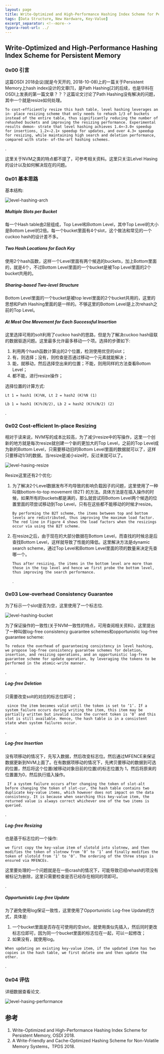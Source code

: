 ```yaml
---
layout: page
title: Write-Optimized and High-Performance Hashing Index Scheme for Persistent Memory
tags: [Data Structure, New Hardware, Key-Value]
excerpt_separator: <!--more-->
typora-root-url: ../
---
```




## Write-Optimized and High-Performance Hashing Index Scheme for Persistent Memory 



### 0x00 引言

  这篇OSDI 2018会议(就是今天开的, 2018-10-08)上的一篇关于Persistent Memory上hash index设计的文章[1]，是Path Hashing[2]的后续，也是华科在OSDI上发表的第一篇文章？？？这篇论文讨论了Path Hashing没有解决的问题，其中一个就是resize如何处理。

```
To cost-efficiently resize this hash table, level hashing leverages an in- place resizing scheme that only needs to rehash 1/3 of buckets instead of the entire table, thus significantly reducing the number of rehashed buckets and improving the resizing performance. Experimental results demon- strate that level hashing achieves 1.4×−3.0× speedup for insertions, 1.2×−2.1× speedup for updates, and over 4.3× speedup for resizing, while maintaining high search and deletion performance, compared with state- of-the-art hashing schemes.
```

 .

这里关于NVM之类的特点都不提了，可参考相关资料。这里只关注Lelvel Hasing的设计以及如何解决现在的问题。

>

### 0x01 基本思路

基本结构:

![level-hashing-arch](/assets/img/level-hashing-arch.png)

##### Multiple Slots per Bucket 

  每一个Hash table由2层组成，Top Level和Bottom Level，其中Top Level的大小是Bottom Level的2倍。每一个bucket里面有4个slot，这个做法和常见的一个cuckoo hash的设计差不多。



#####  Two Hash Locations for Each Key 

   使用2个hash函数，这样一个Level里面有两个候选的buckets，加上Bottom里面的，就是4个，不过Bottom Level里面的一个bucket是被Top Level里面的2个bucket共用的。



##### Sharing-based Two-level Structure 

 Bottom Level里面的一个bucket是被top level里面的2个bucket共用的，这里的思想和Path Hashing里面的是一样的。不够这里的Bottom Level是上次rehash之前的Top Level。



##### At Most One Movement for Each Successful Insertion 

 这里选择可用的solt利用了cuckoo hash的思路，但是为了解决cuckoo hash级联的数据驱逐问题。这里最多允许最多移动一个项。选择的步骤如下:

1.  利用两个hash函数计算出的2个位置，检测使用优空的slot；
2. 有，则选择；没有，则检查是否通过移动一个元素就能解决；
3. 能，就移动，然后选择空出来的位置；不能，则用同样的方法查看Bottom Level；
4. 都不能，进行resize操作；

选择位置的计算方式:

```
Lt 1 = hash1 (K)%N, Lt 2 = hash2 (K)%N (1) 

Lb 1 = hash1 (K)%(N/2), Lb 2 = hash2 (K)%(N/2) (2)
```

.

>

### 0x02  Cost-efficient In-place Resizing 

  相对于读来说，NVM写的成本比较高，为了减少resize中的写操作，这里一个创新的地方就是每次resize就创建一个新的更加大的Top Level，之前的Top Level成为新的Bottom Level，只需要移动旧的Bottom Level里面的数据就可以了，这样只要移动1/3的数据。当resize是减小size时，反过来就可以了。

![level-hasing-resize](/assets/img/level-hasing-resize.png)

 Resize这里还有2个优化:

1. 为了解决2个Level数据发布不均导致的影响负载因子的问题，这里使用了一种叫做bottom-to-top movement (B2T) 的方法。具体方法是在插入操作的时候，如果所有的buckets都是满的，那么就尝试将Bottom Level两个候选的位置里面的项尝试移动到Top Level，只有在这些都不能移动的时候才resize。

   ```
   By performing the B2T scheme, the items between top and bottom levels are redistributed, thus improving the maximum load factor. The red line in Figure 4 shows the load factors when the resizings occur via using the B2T scheme. 
   ```

2. 在resize之后，由于现在的大部分数据在Bottom Level，而查找的时候总是后查找Bottom Level，这样就导致了性能的降低。这里解决方法是dynamic search scheme，通过Top Level和Bottom Level里面的项的数量来决定先查哪一个。

   ```
   Thus after resizing, the items in the bottom level are more than those in the top level and hence we first probe the bottom level, thus improving the search performance. 
   ```

   .

   >

### 0x03 Low-overhead Consistency Guarantee 

   为了标示一个slot是否为空，这里使用了一个标志位.

![level-hashing-bucket](/assets/img/level-hashing-bucket.png)



 为了保证操作的一致性(关于NVM一致性的特点，可用查阅相关资料)，这里提出了一种叫做log-free consistency guarantee schemes和opportunistic log-free guarantee scheme:

```
To reduce the overhead of guaranteeing consistency in level hashing, we propose log-free consistency guarantee schemes for deletion, insertion, and resizing operations, and an opportunistic log-free guarantee scheme for update operation, by leveraging the tokens to be performed in the atomic-write manner.
```

.

#####  Log-free Deletion 

  只需要改变solt的对应的标志位即可；

```
 since the item becomes valid until the token is set to ‘1’. If a system failure occurs during writing the item, this item may be partially written but invalid since the current token is ‘0’ and this slot is still available. Hence, the hash table is in a consistent state when system failures occur.
```

.

#####  Log-free Insertion 

  没有项移动的情况下，先写入数据，然后改变标志位。然后通过MFENCE来保证数据更新到NVM上面了。在有数据项移动的情况下，先拷贝要移动的数据到可选的位置，然后将这个位置(被移动对象目前的位置)的标志位置为 1，然后将原来的位置置为0，然后执行插入操作。

```
 If a system failure occurs after changing the token of slot-alt before changing the token of slot-cur, the hash table contains two duplicate key-value items, which however does not impact on the data consistency. It is because when searching this key-value item, the returned value is always correct whichever one of the two items is queried.
```

.

##### Log-free Resizing 

 也是基于标志位的一个操作:

```
we first copy the key-value item of slotold into slotnew, and then modifies the token of slotnew from ‘0’ to ‘1’ and finally modifies the token of slotold from ‘1’ to ‘0’. The ordering of the three steps is ensured via MFENCEs. 
```

 这里要处理的一个问题就是在一些crash的情况下，可能导致已经rehash的项没有被标记为删除，这里只需要检查是否已经存在相同的项即可。

.

##### Opportunistic Log-free Update 

  为了避免使用log保证一致性，这里使用了Opportunistic Log-free Update的方式，具体是:

1. 一个bucket里面是否存在可使用的空slot，就使用类似先插入，然后同时更改标志位即可，因为同一个bucket里面的标志位在一起，可以一起修改；
2. 如果没有，就使用log。

```
When updating an existing key-value item, if the updated item has two copies in the hash table, we first delete one and then update the other.
```

.

>

### 0x04 评估

详细数据查看论文.

![level-hasing-performance](/assets/img/level-hasing-performance.png)

>

## 参考

1. Write-Optimized and High-Performance Hashing Index Scheme for Persistent Memory, OSDI 2018.
2. A Write-Friendly and Cache-Optimized Hashing Scheme for Non-Volatile Memory Systems，TPDS 2018.